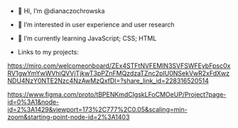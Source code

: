 - 👋 Hi, I’m @dianaczochrowska
- 👀 I’m interested in user experience and user research
- 🌱 I’m currently learning JavaScript; CSS; HTML

- Links to my projects: 

https://miro.com/welcomeonboard/ZEx4STFtNVFEMlN3SVFSWFEybFpsc0xRV1gwYmYwWVhiQVVjTjkwT3pPZnFMQzdzaTZnc2pIU0NSekVwR2xFdXwzNDU4NzY0NTE2Nzc4NzAwMzQxfDI=?share_link_id=228316520514 

https://www.figma.com/proto/tBPENKmdClgskLFoCMOeUP/Project?page-id=0%3A1&node-id=2%3A1429&viewport=173%2C777%2C0.05&scaling=min-zoom&starting-point-node-id=2%3A1403


<!---
dianaczochrowska/dianaczochrowska is a ✨ special ✨ repository because its `README.md` (this file) appears on your GitHub profile.
You can click the Preview link to take a look at your changes.
--->
